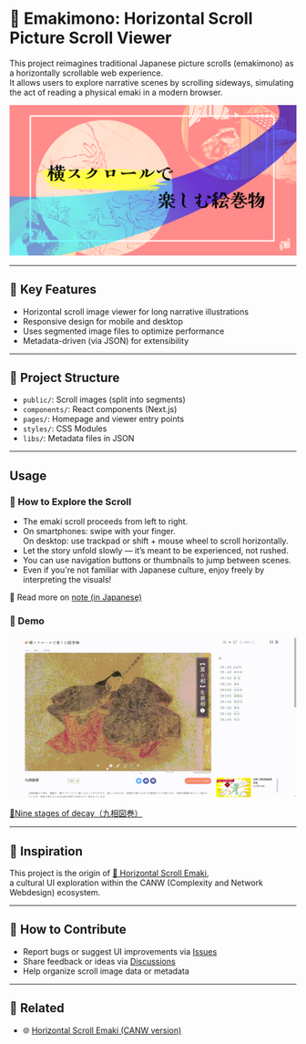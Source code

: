 # 🎐 Emakimono: Horizontal Scroll Picture Scroll Viewer

This project reimagines traditional Japanese picture scrolls (emakimono) as a horizontally scrollable web experience.  
It allows users to explore narrative scenes by scrolling sideways, simulating the act of reading a physical emaki in a modern browser.

[![Emaki Screenshot](./public/hero-img.png)](https://emakimono.com/en)

---

## 🎯 Key Features

- Horizontal scroll image viewer for long narrative illustrations
- Responsive design for mobile and desktop
- Uses segmented image files to optimize performance
- Metadata-driven (via JSON) for extensibility

---

## 📂 Project Structure

- `public/`: Scroll images (split into segments)
- `components/`: React components (Next.js)
- `pages/`: Homepage and viewer entry points
- `styles/`: CSS Modules
- `libs/`: Metadata files in JSON

---

## Usage

### 🧭 How to Explore the Scroll

- The emaki scroll proceeds from left to right.
- On smartphones: swipe with your finger.  
  On desktop: use trackpad or shift + mouse wheel to scroll horizontally.
- Let the story unfold slowly — it’s meant to be experienced, not rushed.
- You can use navigation buttons or thumbnails to jump between scenes.
- Even if you're not familiar with Japanese culture, enjoy freely by interpreting the visuals!

📝 Read more on [note (in Japanese)](https://note.com/enjoy_emakimono/n/n449f765b4876)

### 📸 Demo

[![Screenshot](./public/demo_kusouzu.gif)](https://emakimono.com/en)

[📜Nine stages of decay（九相図巻）](https://emakimono.com/kusouzumaki)

---

## 🌱 Inspiration

This project is the origin of [📜 Horizontal Scroll Emaki](https://github.com/satoshi-create/complexity-and-network-webdesign/tree/main/projects/horizontal-scroll-emaki),  
a cultural UI exploration within the CANW (Complexity and Network Webdesign) ecosystem.

---

## 🤝 How to Contribute

- Report bugs or suggest UI improvements via [Issues](../../issues)
- Share feedback or ideas via [Discussions](../../discussions)
- Help organize scroll image data or metadata

---


## 🔗 Related

- 🌐 [Horizontal Scroll Emaki (CANW version)](https://github.com/satoshi-create/complexity-and-network-webdesign/tree/main/projects/horizontal-scroll-emaki)


